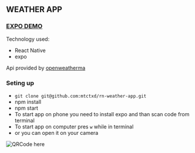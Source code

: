## WEATHER APP

### [EXPO DEMO](https://expo.dev/@mtctxd/weather-360)

Technology used:
- React Native
- expo

Api provided by [openweatherma](https://openweathermap.org/)


### Seting up
- `git clone git@github.com:mtctxd/rn-weather-app.git`
- npm install
- npm start
- To start app on phone you need to install expo and than scan code from terminal
- To start app on computer pres `w` while in terminal
- or you can open it on your camera

![QRCode here](https://qr.expo.dev/expo-go?owner=mtctxd&slug=weather-360&releaseChannel=default&host=exp.host)